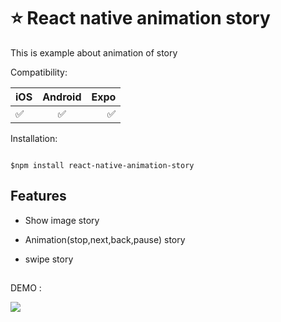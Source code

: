 
# ⭐ React native animation story

This is example about animation of story 




Compatibility:

| iOS  | Android  | Expo |
| :---------------- |:---------------:| -----:|
|  ✅    |  ✅ |  ✅ |


Installation: 
```http

$npm install react-native-animation-story

```


## Features

- Show image story

- Animation(stop,next,back,pause) story

- swipe story

## 

DEMO :

![](https://img001.prntscr.com/file/img001/0OlYNj1nR6-ztKJNGbz78A.png)


